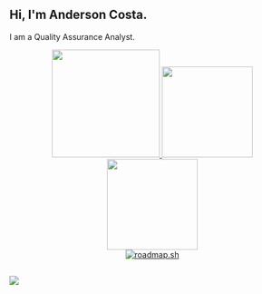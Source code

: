 ## Hi, I'm Anderson Costa.

I am a Quality Assurance Analyst.

<div align="center">
  
  <a href="https://github.com/aandersoncp">
  <img height="190em" src="https://github-profile-summary-cards.vercel.app/api/cards/profile-details?username=aandersoncp&theme=tokyonight"/>
  <img height="160em" src="https://github-readme-stats.vercel.app/api?username=aandersoncp&show_icons=true&theme=tokyonight&include_all_commits=true&count_private=true"/>
  <img height="160em" src="https://github-readme-stats.vercel.app/api/top-langs/?username=aandersoncp&layout=compact&langs_count=7&theme=tokyonight"/> 
    <br>
  <a href="https://roadmap.sh"><img src="https://api.roadmap.sh/v1-badge/tall/64e223b4ced78d293530d8be?variant=dark" alt="roadmap.sh"/></a>
</div>
  
  ##
 
<div> 
  <a href="https://www.linkedin.com/in/anderson-cp/" target="_blank"><img src="https://img.shields.io/badge/-LinkedIn-%230077B5?style=for-the-badge&logo=linkedin&logoColor=white" target="_blank"></a> 
 
</div>
